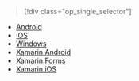 > [!div class="op_single_selector"]
- [Android](../articles/app-service-mobile/app-service-mobile-android-get-started-offline-data.md)
- [iOS](../articles/app-service-mobile/app-service-mobile-ios-get-started-offline-data.md)
- [Windows](../articles/app-service-mobile/app-service-mobile-windows-store-dotnet-get-started-offline-data.md)
- [Xamarin.Android](../articles/app-service-mobile/app-service-mobile-xamarin-android-get-started-offline-data.md)
- [Xamarin.Forms](../articles/app-service-mobile/app-service-mobile-xamarin-forms-get-started-offline-data.md)
- [Xamarin.iOS](../articles/app-service-mobile/app-service-mobile-xamarin-ios-get-started-offline-data.md)

<!---HONumber=Mooncake_0919_2016-->